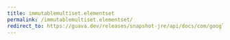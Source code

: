 ```yaml
---
title: immutablemultiset.elementset
permalink: /immutablemultiset.elementset/
redirect_to: https://guava.dev/releases/snapshot-jre/api/docs/com/google/common/collect/ImmutableMultiset.html#elementSet--
---
```


